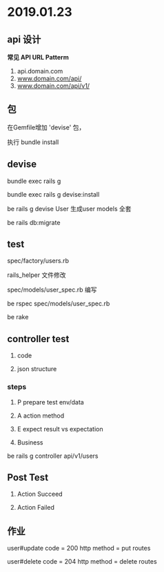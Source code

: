 # 2019.01.23

## api 设计

**常见 API URL Patterm**

1. api.domain.com
2. www.domain.com/api/
3. www.domain.com/api/v1/


## 包

在Gemfile增加 'devise' 包，

执行 bundle install


## devise

bundle exec rails g

bundle exec rails g devise:install

be rails g devise User 生成user models 全套

be rails db:migrate

## test

spec/factory/users.rb

rails_helper 文件修改

spec/models/user_spec.rb 编写

be rspec spec/models/user_spec.rb

be rake


## controller test

1. code

2. json structure

### steps

1. P    prepare test env/data

2. A    action method

3. E    expect result vs expectation

4. Business


be rails g controller api/v1/users


## Post Test

1. Action Succeed

2. Action Failed

## 作业
user#update
code = 200
http method = put
routes

user#delete
code = 204
http method = delete
routes